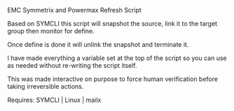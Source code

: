 EMC Symmetrix and Powermax Refresh Script 

Based on SYMCLI this script will snapshot the source, link it
to the target group then monitor for define.

Once define is done it will unlink the snapshot and terminate it.

I have made everything a variable set at the top of the script so 
you can use as needed without re-writing the script itself.

This was made interactive on purpose to force human verification
before taking irreversible actions.

Requires:
SYMCLI | Linux | mailx


